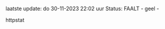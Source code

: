 laatste update: 
do 30-11-2023 22:02   uur 
Status: FAALT - geel - 
<div class="service Y">httpstat</div>
